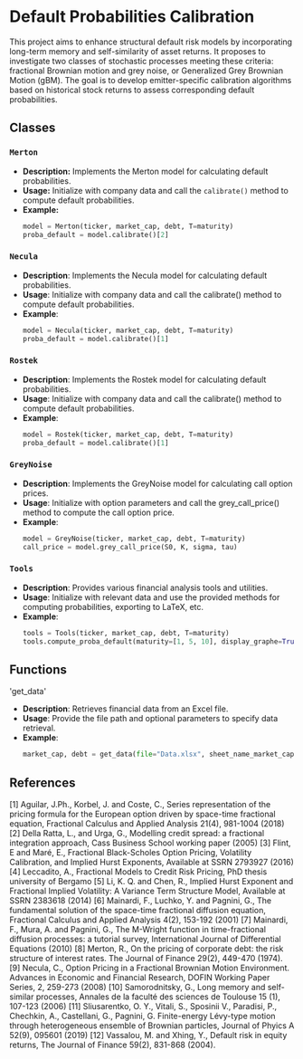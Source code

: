 # Default Probabilities Calibration 

This project aims to enhance structural default risk models by incorporating long-term memory and self-similarity of asset returns. It proposes to investigate two classes of stochastic processes meeting these criteria: fractional Brownian motion and grey noise, or Generalized Grey Brownian Motion (gBM). The goal is to develop emitter-specific calibration algorithms based on historical stock returns to assess corresponding default probabilities.

## Classes

### `Merton`
- **Description:** Implements the Merton model for calculating default probabilities.
- **Usage:** Initialize with company data and call the `calibrate()` method to compute default probabilities.
- **Example:**
  ```python
  model = Merton(ticker, market_cap, debt, T=maturity)
  proba_default = model.calibrate()[2]

### `Necula`
- **Description**: Implements the Necula model for calculating default probabilities.
- **Usage**: Initialize with company data and call the calibrate() method to compute default probabilities.
- **Example**:
    ```python
    model = Necula(ticker, market_cap, debt, T=maturity)
    proba_default = model.calibrate()[1]

### `Rostek`
- **Description**: Implements the Rostek model for calculating default probabilities.
- **Usage**: Initialize with company data and call the calibrate() method to compute default probabilities.
- **Example**:
    ```python
    model = Rostek(ticker, market_cap, debt, T=maturity)
    proba_default = model.calibrate()[1]

### `GreyNoise`
- **Description**: Implements the GreyNoise model for calculating call option prices.
- **Usage**: Initialize with option parameters and call the grey_call_price() method to compute the call option price.
- **Example**:
    ```python
    model = GreyNoise(ticker, market_cap, debt, T=maturity)
    call_price = model.grey_call_price(S0, K, sigma, tau)

### `Tools`
- **Description**: Provides various financial analysis tools and utilities.
- **Usage**: Initialize with relevant data and use the provided methods for computing probabilities, exporting to LaTeX, etc.
- **Example**:
    ```python
    tools = Tools(ticker, market_cap, debt, T=maturity)
    tools.compute_proba_default(maturity=[1, 5, 10], display_graphe=True, display_H_coeff=True, metric='default')

## Functions
'get_data'
- **Description**: Retrieves financial data from an Excel file.
- **Usage**: Provide the file path and optional parameters to specify data retrieval.
- **Example**:
    ```python
    market_cap, debt = get_data(file="Data.xlsx", sheet_name_market_cap="MarketCap", date=['2021-01-01','2021-12-31'], sheet_name_debt="Debt")

## References

[1] Aguilar, J.Ph., Korbel, J. and Coste, C., Series representation of the pricing formula for the European option driven by space-time fractional equation, Fractional Calculus and Applied Analysis 21(4), 981-1004 (2018) 
[2] Della Ratta, L., and Urga, G., Modelling credit spread: a fractional integration approach, Cass Business School working paper (2005) 
[3] Flint, E and Maré, E., Fractional Black-Scholes Option Pricing, Volatility Calibration, and Implied Hurst Exponents, Available at SSRN 2793927 (2016) 
[4] Leccadito, A., Fractional Models to Credit Risk Pricing, PhD thesis university of Bergamo 
[5] Li, K. Q. and Chen, R., Implied Hurst Exponent and Fractional Implied Volatility: A Variance Term Structure Model, Available at SSRN 2383618 (2014) 
[6] Mainardi, F., Luchko, Y. and Pagnini, G., The fundamental solution of the space-time fractional diffusion equation, Fractional Calculus and Applied Analysis 4(2), 153-192 (2001) 
[7] Mainardi, F., Mura, A. and Pagnini, G., The M-Wright function in time-fractional diffusion processes: a tutorial survey, International Journal of Differential Equations (2010) 
[8] Merton, R., On the pricing of corporate debt: the risk structure of interest rates. The Journal of Finance 29(2), 449-470 (1974). 
[9] Necula, C., Option Pricing in a Fractional Brownian Motion Environment. Advances in Economic and Financial Research, DOFIN Working Paper Series, 2, 259-273 (2008) 
[10] Samorodnitsky, G., Long memory and self-similar processes, Annales de la faculté des sciences de Toulouse 15 (1), 107-123 (2006) 
[11] Sliusarentko, O. Y., Vitali, S., Sposinii V., Paradisi, P., Chechkin, A., Castellani, G., Pagnini, G. Finite-energy Lévy-type motion through heterogeneous ensemble of Brownian particles, Journal of Phyics A 52(9), 095601 (2019) 
[12] Vassalou, M. and Xhing, Y., Default risk in equity returns, The Journal of Finance 59(2), 831-868 (2004).
